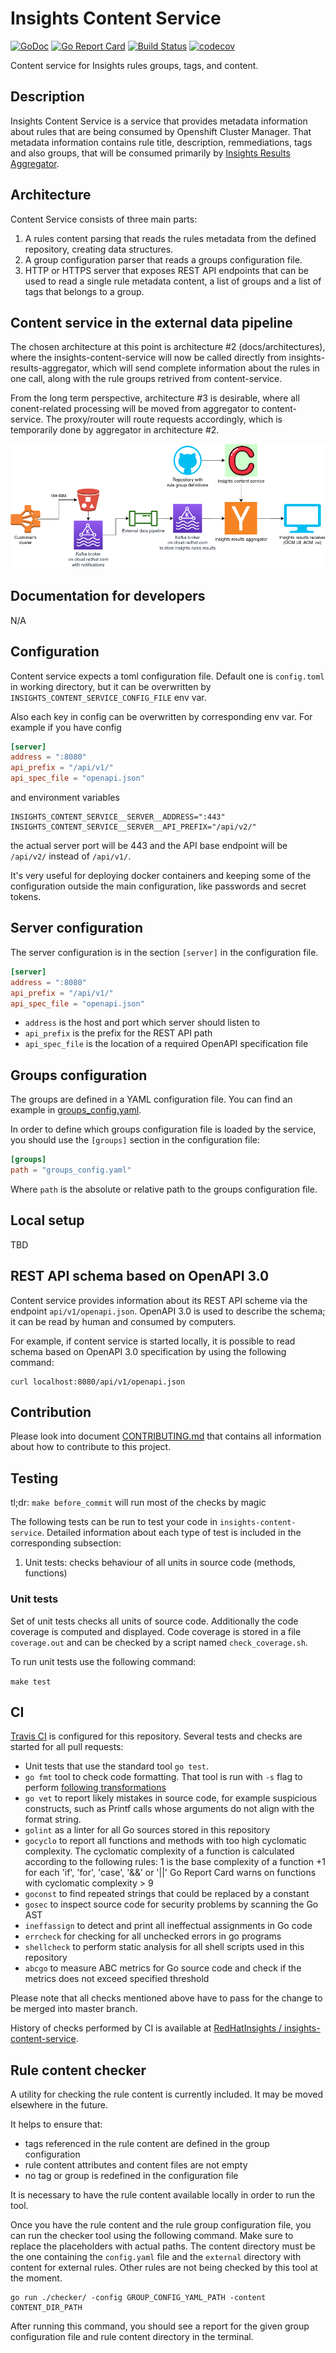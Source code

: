 # Insights Content Service

[![GoDoc](https://godoc.org/github.com/RedHatInsights/insights-content-service?status.svg)](https://godoc.org/github.com/RedHatInsights/insights-content-service)
[![Go Report Card](https://goreportcard.com/badge/github.com/RedHatInsights/insights-content-service)](https://goreportcard.com/report/github.com/RedHatInsights/insights-content-service)
[![Build Status](https://travis-ci.org/RedHatInsights/insights-content-service.svg?branch=master)](https://travis-ci.org/RedHatInsights/insights-content-service)
[![codecov](https://codecov.io/gh/RedHatInsights/insights-content-service/branch/master/graph/badge.svg)](https://codecov.io/gh/RedHatInsights/insights-content-service)

Content service for Insights rules groups, tags, and content.

## Description

Insights Content Service is a service that provides metadata information about rules that are being
consumed by Openshift Cluster Manager. That metadata information contains rule title, description,
remmediations, tags and also groups, that will be consumed primarily by
[Insights Results Aggregator](https://github.com/RedHatInsights/insights-results-aggregator).

## Architecture

Content Service consists of three main parts:

1. A rules content parsing that reads the rules metadata from the defined repository, creating data
   structures.
1. A group configuration parser that reads a groups configuration file.
1. HTTP or HTTPS server that exposes REST API endpoints that can be used to read a single rule
   metadata content, a list of groups and a list of tags that belongs to a group.

## Content service in the external data pipeline

The chosen architecture at this point is architecture #2 (docs/architectures), where the insights-content-service will now be called directly from insights-results-aggregator, which will send complete information about the rules in one call, along with the rule groups retrived from content-service.

From the long term perspective, architecture #3 is desirable, where all conent-related processing will be moved from aggregator to content-service.
The proxy/router will route requests accordingly, which is temporarily done by aggregator in architecture #2.

![architecture_2](./docs/architecture_2.png)

## Documentation for developers

N/A

## Configuration

Content service expects a toml configuration file. Default one is `config.toml` in working directory,
but it can be overwritten by `INSIGHTS_CONTENT_SERVICE_CONFIG_FILE` env var.

Also each key in config can be overwritten by corresponding env var. For example if you have config

```toml
[server]
address = ":8080"
api_prefix = "/api/v1/"
api_spec_file = "openapi.json"
```

and environment variables

```shell
INSIGHTS_CONTENT_SERVICE__SERVER__ADDRESS=":443"
INSIGHTS_CONTENT_SERVICE__SERVER__API_PREFIX="/api/v2/"
```

the actual server port will be 443 and the API base endpoint will be `/api/v2/` instead of `/api/v1/`.

It's very useful for deploying docker containers and keeping some of the configuration outside
the main configuration, like passwords and secret tokens.


## Server configuration

The server configuration is in the section `[server]` in the configuration file.

```toml
[server]
address = ":8080"
api_prefix = "/api/v1/"
api_spec_file = "openapi.json"
```

* `address` is the host and port which server should listen to
* `api_prefix` is the prefix for the REST API path
* `api_spec_file` is the location of a required OpenAPI specification file

## Groups configuration

The groups are defined in a YAML configuration file. You can find an example in
[groups_config.yaml](groups_config.yaml).

In order to define which groups configuration file is loaded by the service, you
should use the `[groups]` section in the configuration file:

```toml
[groups]
path = "groups_config.yaml"
```

Where `path` is the absolute or relative path to the groups configuration file.

## Local setup

TBD

## REST API schema based on OpenAPI 3.0

Content service provides information about its REST API scheme via the endpoint `api/v1/openapi.json`. OpenAPI 3.0
is used to describe the schema; it can be read by human and consumed by computers.

For example, if content service is started locally, it is possible to read schema based on OpenAPI 3.0
specification by using the following command:

```shell
curl localhost:8080/api/v1/openapi.json
```

## Contribution

Please look into document [CONTRIBUTING.md](CONTRIBUTING.md) that contains all information about how to
contribute to this project.

## Testing

tl;dr: `make before_commit` will run most of the checks by magic

The following tests can be run to test your code in `insights-content-service`.
Detailed information about each type of test is included in the corresponding subsection:

1. Unit tests: checks behaviour of all units in source code (methods, functions)

### Unit tests

Set of unit tests checks all units of source code. Additionally the code coverage is computed and displayed.
Code coverage is stored in a file `coverage.out` and can be checked by a script named `check_coverage.sh`.

To run unit tests use the following command:

`make test`

## CI

[Travis CI](https://travis-ci.org/) is configured for this repository. Several tests and checks are started for
all pull requests:

* Unit tests that use the standard tool `go test`.
* `go fmt` tool to check code formatting. That tool is run with `-s` flag to perform
  [following transformations](https://golang.org/cmd/gofmt/#hdr-The_simplify_command)
* `go vet` to report likely mistakes in source code, for example suspicious constructs, such as
  Printf calls whose arguments do not align with the format string.
* `golint` as a linter for all Go sources stored in this repository
* `gocyclo` to report all functions and methods with too high cyclomatic complexity. The cyclomatic
  complexity of a function is calculated according to the following rules: 1 is the base complexity of
  a function +1 for each 'if', 'for', 'case', '&&' or '||' Go Report Card warns on functions with cyclomatic
  complexity > 9
* `goconst` to find repeated strings that could be replaced by a constant
* `gosec` to inspect source code for security problems by scanning the Go AST
* `ineffassign` to detect and print all ineffectual assignments in Go code
* `errcheck` for checking for all unchecked errors in go programs
* `shellcheck` to perform static analysis for all shell scripts used in this repository
* `abcgo` to measure ABC metrics for Go source code and check if the metrics does not exceed specified
  threshold

Please note that all checks mentioned above have to pass for the change to be merged into master branch.

History of checks performed by CI is available at [RedHatInsights / insights-content-service](https://travis-ci.org/RedHatInsights/insights-content-service).

## Rule content checker

A utility for checking the rule content is currently included.
It may be moved elsewhere in the future.

It helps to ensure that:

* tags referenced in the rule content are defined in the group configuration
* rule content attributes and content files are not empty
* no tag or group is redefined in the configuration file

It is necessary to have the rule content available locally in order to run the tool.

Once you have the rule content and the rule group configuration file,
you can run the checker tool using the following command.
Make sure to replace the placeholders with actual paths.
The content directory must be the one containing the `config.yaml`
file and the `external` directory with content for external rules.
Other rules are not being checked by this tool at the moment.

```shell
go run ./checker/ -config GROUP_CONFIG_YAML_PATH -content CONTENT_DIR_PATH
```

After running this command, you should see a report for the given
group configuration file and rule content directory in the terminal.
